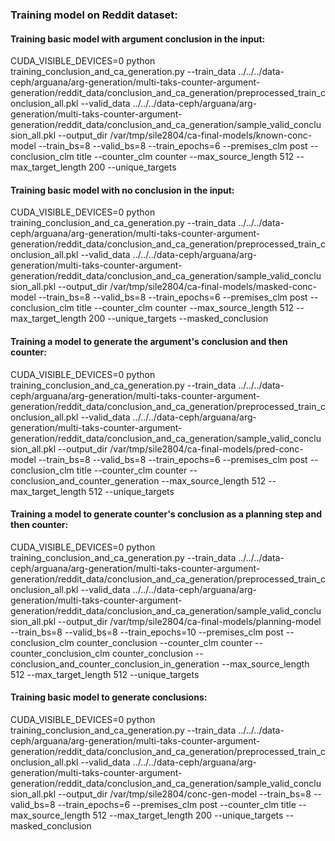 ### Training model on Reddit dataset:

#### Training basic model with argument conclusion in the input:

CUDA_VISIBLE_DEVICES=0 python training_conclusion_and_ca_generation.py --train_data ../../../data-ceph/arguana/arg-generation/multi-taks-counter-argument-generation/reddit_data/conclusion_and_ca_generation/preprocessed_train_conclusion_all.pkl --valid_data ../../../data-ceph/arguana/arg-generation/multi-taks-counter-argument-generation/reddit_data/conclusion_and_ca_generation/sample_valid_conclusion_all.pkl --output_dir /var/tmp/sile2804/ca-final-models/known-conc-model --train_bs=8 --valid_bs=8 --train_epochs=6 --premises_clm post --conclusion_clm title --counter_clm counter --max_source_length 512 --max_target_length 200 --unique_targets

#### Training basic model with no conclusion in the input:

CUDA_VISIBLE_DEVICES=0 python training_conclusion_and_ca_generation.py --train_data ../../../data-ceph/arguana/arg-generation/multi-taks-counter-argument-generation/reddit_data/conclusion_and_ca_generation/preprocessed_train_conclusion_all.pkl --valid_data ../../../data-ceph/arguana/arg-generation/multi-taks-counter-argument-generation/reddit_data/conclusion_and_ca_generation/sample_valid_conclusion_all.pkl --output_dir /var/tmp/sile2804/ca-final-models/masked-conc-model --train_bs=8 --valid_bs=8 --train_epochs=6 --premises_clm post --conclusion_clm title --counter_clm counter --max_source_length 512 --max_target_length 200 --unique_targets --masked_conclusion


#### Training a model to generate the argument's conclusion and then counter:

CUDA_VISIBLE_DEVICES=0 python training_conclusion_and_ca_generation.py --train_data ../../../data-ceph/arguana/arg-generation/multi-taks-counter-argument-generation/reddit_data/conclusion_and_ca_generation/preprocessed_train_conclusion_all.pkl --valid_data ../../../data-ceph/arguana/arg-generation/multi-taks-counter-argument-generation/reddit_data/conclusion_and_ca_generation/sample_valid_conclusion_all.pkl --output_dir /var/tmp/sile2804/ca-final-models/pred-conc-model --train_bs=8 --valid_bs=8 --train_epochs=6 --premises_clm post --conclusion_clm title --counter_clm counter --conclusion_and_counter_generation --max_source_length 512 --max_target_length 512 --unique_targets


#### Training a model to generate counter's conclusion as a planning step and then counter:

CUDA_VISIBLE_DEVICES=0 python training_conclusion_and_ca_generation.py --train_data ../../../data-ceph/arguana/arg-generation/multi-taks-counter-argument-generation/reddit_data/conclusion_and_ca_generation/preprocessed_train_conclusion_all.pkl --valid_data ../../../data-ceph/arguana/arg-generation/multi-taks-counter-argument-generation/reddit_data/conclusion_and_ca_generation/sample_valid_conclusion_all.pkl --output_dir /var/tmp/sile2804/ca-final-models/planning-model --train_bs=8 --valid_bs=8 --train_epochs=10 --premises_clm post --conclusion_clm counter_conclusion --counter_clm counter --counter_conclusion_clm counter_conclusion --conclusion_and_counter_conclusion_in_generation --max_source_length 512 --max_target_length 512 --unique_targets


#### Training basic model to generate conclusions:

CUDA_VISIBLE_DEVICES=0 python training_conclusion_and_ca_generation.py --train_data ../../../data-ceph/arguana/arg-generation/multi-taks-counter-argument-generation/reddit_data/conclusion_and_ca_generation/preprocessed_train_conclusion_all.pkl --valid_data ../../../data-ceph/arguana/arg-generation/multi-taks-counter-argument-generation/reddit_data/conclusion_and_ca_generation/sample_valid_conclusion_all.pkl --output_dir /var/tmp/sile2804/conc-gen-model --train_bs=8 --valid_bs=8 --train_epochs=6 --premises_clm post --counter_clm title --max_source_length 512 --max_target_length 200 --unique_targets --masked_conclusion